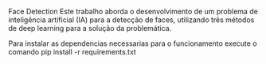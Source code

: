 Face Detection
Este trabalho aborda o desenvolvimento de um problema de inteligência artificial (IA) para a
detecção de faces, utilizando três métodos de deep learning para a solução da problemática.

Para instalar as dependencias necessarias para o funcionamento execute o comando pip install -r requirements.txt
